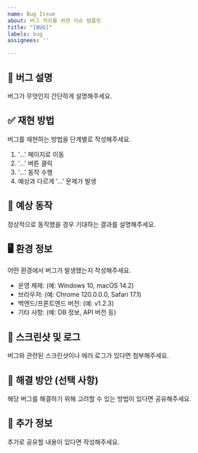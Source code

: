 ```yaml
---
name: Bug Issue
about: 버그 처리를 위한 이슈 템플릿
title: "[BUG]"
labels: bug
assignees: ''

---
```


## 🐞 버그 설명
버그가 무엇인지 간단하게 설명해주세요.

## ✅ 재현 방법
버그를 재현하는 방법을 단계별로 작성해주세요.
1. '...' 페이지로 이동
2. '...' 버튼 클릭
3. '...' 동작 수행
4. 예상과 다르게 '...' 문제가 발생

## 🧐 예상 동작
정상적으로 동작했을 경우 기대하는 결과를 설명해주세요.

## 🖥 환경 정보
어떤 환경에서 버그가 발생했는지 작성해주세요.
- 운영 체제: (예: Windows 10, macOS 14.2)
- 브라우저: (예: Chrome 120.0.0.0, Safari 17.1)
- 백엔드/프론트엔드 버전: (예: v1.2.3)
- 기타 사항: (예: DB 정보, API 버전 등)

## 📸 스크린샷 및 로그
버그와 관련된 스크린샷이나 에러 로그가 있다면 첨부해주세요.

## 🚀 해결 방안 (선택 사항)
해당 버그를 해결하기 위해 고려할 수 있는 방법이 있다면 공유해주세요.

## 📌 추가 정보
추가로 공유할 내용이 있다면 작성해주세요.
